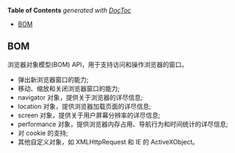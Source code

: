 <!-- START doctoc generated TOC please keep comment here to allow auto update -->
<!-- DON'T EDIT THIS SECTION, INSTEAD RE-RUN doctoc TO UPDATE -->
**Table of Contents**  *generated with [DocToc](https://github.com/thlorenz/doctoc)*

- [BOM](#bom)

<!-- END doctoc generated TOC please keep comment here to allow auto update -->

## BOM

浏览器对象模型(BOM) API，用于支持访问和操作浏览器的窗口。

- 弹出新浏览器窗口的能力;
- 移动、缩放和关闭浏览器窗口的能力;
- navigator 对象，提供关于浏览器的详尽信息;
- location 对象，提供浏览器加载页面的详尽信息;
- screen 对象，提供关于用户屏幕分辨率的详尽信息;
- performance 对象，提供浏览器内存占用、导航行为和时间统计的详尽信息;
- 对 cookie 的支持;
- 其他自定义对象，如 XMLHttpRequest 和 IE 的 ActiveXObject。
